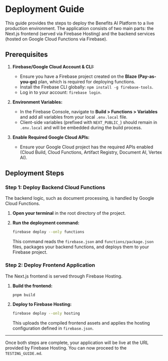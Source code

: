 # Deployment Guide

This guide provides the steps to deploy the Benefits AI Platform to a live production environment. The application consists of two main parts: the Next.js frontend (served via Firebase Hosting) and the backend services (hosted on Google Cloud Functions via Firebase).

## Prerequisites

1.  **Firebase/Google Cloud Account & CLI:**
    *   Ensure you have a Firebase project created on the **Blaze (Pay-as-you-go)** plan, which is required for deploying functions.
    *   Install the Firebase CLI globally: `npm install -g firebase-tools`.
    *   Log in to your account: `firebase login`.

2.  **Environment Variables:**
    *   In the Firebase Console, navigate to **Build > Functions > Variables** and add all variables from your local `.env.local` file.
    *   Client-side variables (prefixed with `NEXT_PUBLIC_`) should remain in `.env.local` and will be embedded during the build process.

3.  **Enable Required Google Cloud APIs:**
    *   Ensure your Google Cloud project has the required APIs enabled (Cloud Build, Cloud Functions, Artifact Registry, Document AI, Vertex AI).

## Deployment Steps

### Step 1: Deploy Backend Cloud Functions

The backend logic, such as document processing, is handled by Google Cloud Functions.

1.  **Open your terminal** in the root directory of the project.
2.  **Run the deployment command:**

    ```bash
    firebase deploy --only functions
    ```

    This command reads the `firebase.json` and `functions/package.json` files, packages your backend functions, and deploys them to your Firebase project.

### Step 2: Deploy Frontend Application

The Next.js frontend is served through Firebase Hosting.

1.  **Build the frontend:**

    ```bash
    pnpm build
    ```

2.  **Deploy to Firebase Hosting:**

    ```bash
    firebase deploy --only hosting
    ```

    This uploads the compiled frontend assets and applies the hosting configuration defined in `firebase.json`.

---

Once both steps are complete, your application will be live at the URL provided by Firebase Hosting. You can now proceed to the `TESTING_GUIDE.md`.

